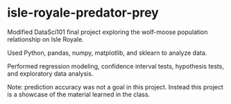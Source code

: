 # isle-royale-predator-prey
Modified DataSci101 final project exploring the wolf-moose population relationship on Isle Royale.

Used Python, pandas, numpy, matplotlib, and sklearn to analyze data.

Performed regression modeling, confidence interval tests, hypothesis tests, and exploratory data analysis.

Note: prediction accuracy was not a goal in this project. Instead this project is a showcase of the material learned in the class.
